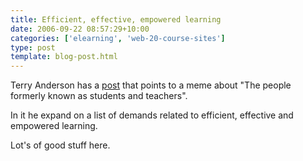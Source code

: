 ```yaml
---
title: Efficient, effective, empowered learning
date: 2006-09-22 08:57:29+10:00
categories: ['elearning', 'web-20-course-sites']
type: post
template: blog-post.html
---
```

Terry Anderson has a [post](http://terrya.edublogs.org/2006/09/21/33/) that points to a meme about "The people formerly known as students and teachers".

In it he expand on a list of demands related to efficient, effective and empowered learning.

Lot's of good stuff here.